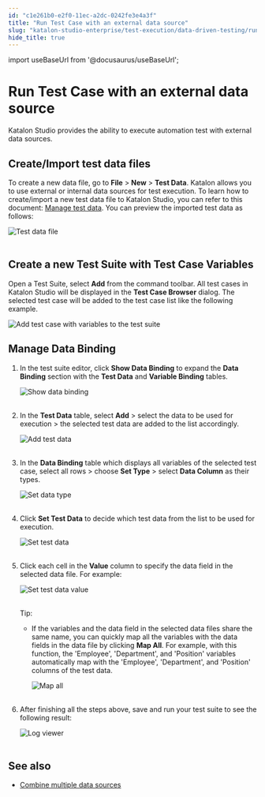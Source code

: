 ```yaml
---
id: "c1e261b0-e2f0-11ec-a2dc-0242fe3e4a3f"
title: "Run Test Case with an external data source"
slug: "katalon-studio-enterprise/test-execution/data-driven-testing/run-test-case-with-an-external-data-source"
hide_title: true
---
```

import useBaseUrl from '@docusaurus/useBaseUrl';


# <a id="id" class="anchor_top_offset"/><a id="ariaid-title1" class="anchor_top_offset"/> Run Test Case with an external data source

<p xmlns="http://www.w3.org/1999/xhtml" className="p">Katalon Studio provides the ability to execute automation test   with external data sources.</p> 
    

## <a id="id_1" class="anchor_top_offset"/>Create/Import test data files

    
      
<p xmlns="http://www.w3.org/1999/xhtml" className="p">To create a new data file, go to <strong className="ph b">File</strong> &gt;   <strong className="ph b">New</strong> &gt; <strong className="ph b">Test Data</strong>. Katalon   allows you to use external or internal data sources for test   execution. To learn how to create/import a new test data file to   Katalon Studio, you can refer to this document: <a className="xref" href="/docs/katalon-studio-enterprise/test-execution/data-driven-testing/manage-test-data">Manage     test data</a>. You can preview the imported test data as   follows:</p> 
      
<p xmlns="http://www.w3.org/1999/xhtml" className="p">   <img className="image" src={useBaseUrl("https://github.com/katalon-studio/docs-images/raw/master/katalon-studio/docs/run-test-case-external-data/KS-830-Test-data-file.png")} alt="Test data file" /><br /><br /> </p> 
    
  

## <a id="id_2" class="anchor_top_offset"/>Create a new Test Suite with Test Case Variables

<p xmlns="http://www.w3.org/1999/xhtml" className="p">Open a Test Suite, select <strong className="ph b">Add</strong> from the command   toolbar. All test cases in Katalon Studio will be displayed in the   <strong className="ph b">Test Case Browser</strong> dialog. The selected test case   will be added to the test case list like the following example.</p> 
<p xmlns="http://www.w3.org/1999/xhtml" className="p">   <img className="image" src={useBaseUrl("/c1c5d900-e2f0-11ec-a2dc-0242fe3e4a3f.png")} alt="Add test case with variables to the test suite" /></p> 

## <a id="id_3" class="anchor_top_offset"/>Manage Data Binding

<ol xmlns="http://www.w3.org/1999/xhtml" className="ol"><li className="li">     <p className="p">In the test suite editor, click <strong className="ph b">Show Data         Binding</strong> to expand the <strong className="ph b">Data Binding</strong>       section with the <strong className="ph b">Test Data</strong> and <strong className="ph b">Variable         Binding</strong> tables.</p>     <p className="p">       <img className="image" src={useBaseUrl("https://github.com/katalon-studio/docs-images/raw/master/katalon-studio/docs/run-test-case-external-data/KS-830-Show-data-binding.png")} alt="Show data binding" /><br /><br />     </p>   </li><li className="li">     <p className="p">In the <strong className="ph b">Test Data</strong> table, select       <strong className="ph b">Add</strong> &gt; select the data to be used for execution       &gt; the selected test data are added to the list accordingly.</p>     <p className="p">       <img className="image" src={useBaseUrl("https://github.com/katalon-studio/docs-images/raw/master/katalon-studio/docs/run-test-case-external-data/KS-830-Add-test-data.png")} alt="Add test data" /><br /><br />     </p>   </li><li className="li">     <p className="p">In the <strong className="ph b">Data Binding</strong> table which displays all       variables of the selected test case, select all rows &gt; choose       <strong className="ph b">Set Type</strong> &gt; select <strong className="ph b">Data Column</strong>       as their types.</p>     <p className="p">       <img className="image" src={useBaseUrl("https://github.com/katalon-studio/docs-images/raw/master/katalon-studio/docs/run-test-case-external-data/KS-830-Set-data-type.png")} alt="Set data type" /><br /><br />     </p>   </li><li className="li">     <p className="p">Click <strong className="ph b">Set Test Data</strong> to decide which test data       from the list to be used for execution.</p>     <p className="p">       <img className="image" src={useBaseUrl("https://github.com/katalon-studio/docs-images/raw/master/katalon-studio/docs/run-test-case-external-data/KS-830-Set-test-data.png")} alt="Set test data" /><br /><br />     </p>   </li><li className="li">     <p className="p">Click each cell in the <strong className="ph b">Value</strong> column to specify       the data field in the selected data file. For example:</p>     <p className="p">       <img className="image" src={useBaseUrl("https://github.com/katalon-studio/docs-images/raw/master/katalon-studio/docs/run-test-case-external-data/KS-830-Set-data-value.png")} alt="Set test data value" /><br /><br />     </p>     <div className="note tip note_tip"><span className="note__title">Tip:</span>        <ul className="ul"><li className="li">If the variables and the data field in the selected data files           share the same name, you can quickly map all the variables with the           data fields in the data file by clicking <strong className="ph b">Map All</strong>.           For example, with this function, the 'Employee', 'Department', and           'Position' variables automatically map with the 'Employee',           'Department', and 'Position' columns of the test data.<p className="p">             <img className="image" src={useBaseUrl("https://github.com/katalon-studio/docs-images/raw/master/katalon-studio/docs/run-test-case-external-data/KS-830-Map-all.png")} alt="Map all" /><br /><br />           </p></li></ul>     </div>   </li><li className="li">     <p className="p">After finishing all the steps above, save and run your test       suite to see the following result:</p>     <p className="p">       <img className="image" src={useBaseUrl("https://github.com/katalon-studio/docs-images/raw/master/katalon-studio/docs/run-test-case-external-data/8-result.png")} alt="Log viewer" /><br /><br />     </p>   </li></ol> 
    

## <a id="id_4" class="anchor_top_offset"/>See also

    
      
<ul xmlns="http://www.w3.org/1999/xhtml" className="ul">   <li className="li">     <a className="xref" href="/docs/katalon-studio-enterprise/test-execution/data-driven-testing/combine-multiple-data-sources">Combine       multiple data sources</a>   </li> </ul> 
    
  
